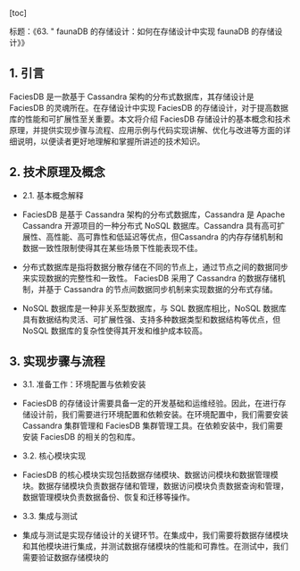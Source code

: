 
[toc]                    
                
                
标题：《63. " faunaDB 的存储设计：如何在存储设计中实现 faunaDB 的存储设计》》

## 1. 引言

 FaciesDB 是一款基于 Cassandra 架构的分布式数据库，其存储设计是 FaciesDB 的灵魂所在。在存储设计中实现 FaciesDB 的存储设计，对于提高数据库的性能和可扩展性至关重要。本文将介绍 FaciesDB 存储设计的基本概念和技术原理，并提供实现步骤与流程、应用示例与代码实现讲解、优化与改进等方面的详细说明，以便读者更好地理解和掌握所讲述的技术知识。

## 2. 技术原理及概念

- 2.1. 基本概念解释

- FaciesDB 是基于 Cassandra 架构的分布式数据库，Cassandra 是 Apache Cassandra 开源项目的一种分布式 NoSQL 数据库。Cassandra 具有高可扩展性、高性能、高可靠性和低延迟等优点，但Cassandra 的内存存储机制和数据一致性限制使得其在某些场景下性能表现不佳。

- 分布式数据库是指将数据分散存储在不同的节点上，通过节点之间的数据同步来实现数据的完整性和一致性。 FaciesDB 采用了 Cassandra 的数据存储机制，并基于 Cassandra 的节点间数据同步机制来实现数据的分布式存储。

- NoSQL 数据库是一种非关系型数据库，与 SQL 数据库相比，NoSQL 数据库具有数据结构灵活、可扩展性强、支持多种数据类型和数据结构等优点，但 NoSQL 数据库的复杂性使得其开发和维护成本较高。

## 3. 实现步骤与流程

- 3.1. 准备工作：环境配置与依赖安装

- FaciesDB 的存储设计需要具备一定的开发基础和运维经验。因此，在进行存储设计前，我们需要进行环境配置和依赖安装。在环境配置中，我们需要安装 Cassandra 集群管理和 FaciesDB 集群管理工具。在依赖安装中，我们需要安装 FaciesDB 的相关的包和库。

- 3.2. 核心模块实现

- FaciesDB 的核心模块实现包括数据存储模块、数据访问模块和数据管理模块。数据存储模块负责数据存储和管理，数据访问模块负责数据查询和管理，数据管理模块负责数据备份、恢复和迁移等操作。

- 3.3. 集成与测试

- 集成与测试是实现存储设计的关键环节。在集成中，我们需要将数据存储模块和其他模块进行集成，并测试数据存储模块的性能和可靠性。在测试中，我们需要验证数据存储模块的

